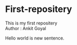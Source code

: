 # First-repositery
This is my first repositery
<br>
Author : Ankit Goyal

Hello world is new sentence.
